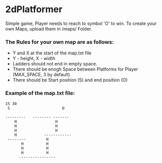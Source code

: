 # 2dPlatformer
Simple game, Player needs to reach to symbol 'O' to win.
To create your own Maps, upload them in /maps/ Folder.

### The Rules for your own map are as follows:
 - Y and X at the start of the map.txt file
 - Y - height, X - width
 - Ladders should not end in empty space.
 - There should be enogh Space between Platforms for Player (MAX_SPACE, 3 by default)
 - There should be Start position (S) and end position (O)
### Example of the map.txt file:

```
15 30
 S                       O  
                            
---------   -------- ------- 
    H                 H     
    H                 H     
    H                 H     
    H            ------------
 --------         H         
       H          H         
       H          H         
       H          H          
      ----------------      
```

